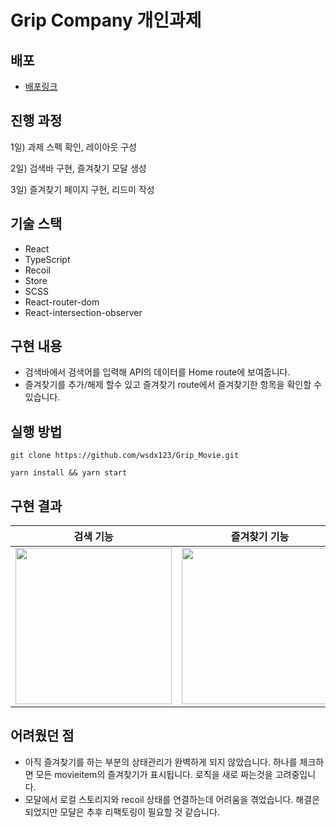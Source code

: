 # Grip Company 개인과제


## 배포 

- [배포링크](https://grip-movie-jy.netlify.app/)

## 진행 과정

1일) 과제 스펙 확인, 레이아웃 구성

2일) 검색바 구현, 즐겨찾기 모달 생성

3일) 즐겨찾기 페이지 구현, 리드미 작성

## 기술 스택 

- React
- TypeScript
- Recoil
- Store
- SCSS
- React-router-dom
- React-intersection-observer

## 구현 내용

- 검색바에서 검색어를 입력해 API의 데이터를 Home route에 보여줍니다.
- 즐겨찾기를 추가/해제 할수 있고 즐겨찾기 route에서 즐겨찾기한 항목을 확인할 수 있습니다.

## 실행 방법

```
git clone https://github.com/wsdx123/Grip_Movie.git
```
```
yarn install && yarn start
```

## 구현 결과 

|검색 기능|즐겨찾기 기능|
|:---:|:---:|
|<img src="https://user-images.githubusercontent.com/50202150/168461217-28f34768-54f5-44b7-9a15-fd547546a2f6.gif" width="250" />|<img src="https://user-images.githubusercontent.com/50202150/168461178-69a8a05c-e280-427a-b249-22398950eeb5.gif" width="250" />|


## 어려웠던 점

- 아직 즐겨찾기를 하는 부분의 상태관리가 완벽하게 되지 않았습니다. 하나를 체크하면 모든 movieitem의 즐겨찾기가 표시됩니다.
 로직을 새로 짜는것을 고려중입니다.
- 모달에서 로컬 스토리지와 recoil 상태를 연결하는데 어려움을 겪었습니다. 해결은 되었지만 모달은 추후 리팩토링이 필요할 것 같습니다.